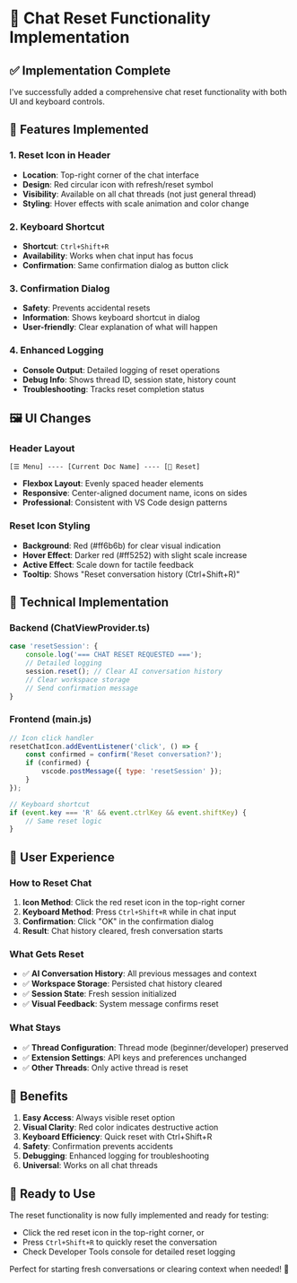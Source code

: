# 🔄 Chat Reset Functionality Implementation

## ✅ **Implementation Complete**

I've successfully added a comprehensive chat reset functionality with both UI and keyboard controls.

## 🎯 **Features Implemented**

### **1. Reset Icon in Header** 
- **Location**: Top-right corner of the chat interface
- **Design**: Red circular icon with refresh/reset symbol
- **Visibility**: Available on all chat threads (not just general thread)
- **Styling**: Hover effects with scale animation and color change

### **2. Keyboard Shortcut**
- **Shortcut**: `Ctrl+Shift+R`
- **Availability**: Works when chat input has focus
- **Confirmation**: Same confirmation dialog as button click

### **3. Confirmation Dialog**
- **Safety**: Prevents accidental resets
- **Information**: Shows keyboard shortcut in dialog
- **User-friendly**: Clear explanation of what will happen

### **4. Enhanced Logging**
- **Console Output**: Detailed logging of reset operations
- **Debug Info**: Shows thread ID, session state, history count
- **Troubleshooting**: Tracks reset completion status

## 🖼️ **UI Changes**

### **Header Layout**
```
[☰ Menu] ---- [Current Doc Name] ---- [🔄 Reset]
```

- **Flexbox Layout**: Evenly spaced header elements
- **Responsive**: Center-aligned document name, icons on sides
- **Professional**: Consistent with VS Code design patterns

### **Reset Icon Styling**
- **Background**: Red (#ff6b6b) for clear visual indication
- **Hover Effect**: Darker red (#ff5252) with slight scale increase
- **Active Effect**: Scale down for tactile feedback
- **Tooltip**: Shows "Reset conversation history (Ctrl+Shift+R)"

## 🔧 **Technical Implementation**

### **Backend (ChatViewProvider.ts)**
```typescript
case 'resetSession': {
    console.log('=== CHAT RESET REQUESTED ===');
    // Detailed logging
    session.reset(); // Clear AI conversation history
    // Clear workspace storage
    // Send confirmation message
}
```

### **Frontend (main.js)**
```javascript
// Icon click handler
resetChatIcon.addEventListener('click', () => {
    const confirmed = confirm('Reset conversation?');
    if (confirmed) {
        vscode.postMessage({ type: 'resetSession' });
    }
});

// Keyboard shortcut
if (event.key === 'R' && event.ctrlKey && event.shiftKey) {
    // Same reset logic
}
```

## 🎯 **User Experience**

### **How to Reset Chat**
1. **Icon Method**: Click the red reset icon in the top-right corner
2. **Keyboard Method**: Press `Ctrl+Shift+R` while in chat input
3. **Confirmation**: Click "OK" in the confirmation dialog
4. **Result**: Chat history cleared, fresh conversation starts

### **What Gets Reset**
- ✅ **AI Conversation History**: All previous messages and context
- ✅ **Workspace Storage**: Persisted chat history cleared
- ✅ **Session State**: Fresh session initialized
- ✅ **Visual Feedback**: System message confirms reset

### **What Stays**
- ✅ **Thread Configuration**: Thread mode (beginner/developer) preserved
- ✅ **Extension Settings**: API keys and preferences unchanged
- ✅ **Other Threads**: Only active thread is reset

## 🚀 **Benefits**

1. **Easy Access**: Always visible reset option
2. **Visual Clarity**: Red color indicates destructive action
3. **Keyboard Efficiency**: Quick reset with Ctrl+Shift+R
4. **Safety**: Confirmation prevents accidents
5. **Debugging**: Enhanced logging for troubleshooting
6. **Universal**: Works on all chat threads

## 🎉 **Ready to Use**

The reset functionality is now fully implemented and ready for testing:
- Click the red reset icon in the top-right corner, or
- Press `Ctrl+Shift+R` to quickly reset the conversation
- Check Developer Tools console for detailed reset logging

Perfect for starting fresh conversations or clearing context when needed! 🔄
